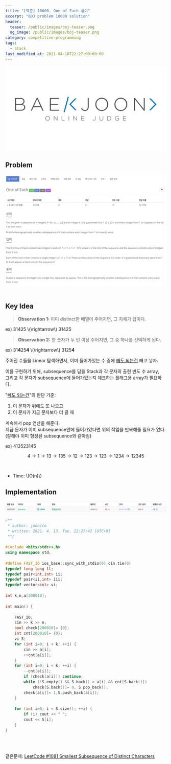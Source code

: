 ```yaml
---
title: "[백준] 18000. One of Each 풀이"
excerpt: "BOJ problem 18000 solution"
header:
  teaser: /public/images/boj-teaser.png
  og_image: /public/images/boj-teaser.png
category: competitive-programming
tags:
  - Stack
last_modified_at: 2021-04-18T22:27:00+09:00
---
```

<a href="https://www.acmicpc.net/">
  <img src="/public/images/boj-logo.png"/>
</a>

## Problem
<a href="https://www.acmicpc.net/problem/18000">
    <img src="/public/images/boj-18000.png"/>
</a>
<br/><br/>

## Key Idea  
> **Observation 1:** 이미 distinct한 배열이 주어지면, 그 자체가 답이다.  

ex) 31425 \\(\rightarrow\\) 31425  

> **Observation 2:** 한 숫자가 두 번 이상 주어지면, 그 중 하나를 선택하게 된다.  

ex)  31<b>4</b>25<b>4</b> \\(\rightarrow\\) 3125<b>4</b>

주어진 수들을 Linear 탐색하면서, 이미 들어가있는 수 중에 <u>빼도 되는건</u> 빼고 넣자.  

이를 구현하기 위해, subsequence를 담을 Stack과 각 문자의 출현 빈도 수 array,  
그리고 각 문자가 subsequence에 들어가있는지 체크하는 플래그용 array가 필요하다.  

"<u>빼도 되는건</u>"의 판단 기준:  
1. 이 문자가 뒤에도 또 나오고   
2. 이 문자가 지금 문자보다 더 클 때  

계속해서 pop 연산을 해준다.  
지금 문자가 이미 subsequence안에 들어가있다면 위의 작업을 반복해줄 필요가 없다. (잘해야 이미 형성된 subsequence와 같아짐)

ex) 413523145  

$$ 4 \rightarrow 1 \rightarrow 13 \rightarrow 135 \rightarrow 12 \rightarrow 123 \rightarrow 123 \rightarrow 1234 \rightarrow 12345 $$

<br/>

- Time: \\(O(n)\\)

## Implementation
<div>
    <img src="/public/images/boj-18000-result.png"/>
</div>

```cpp
/**
 * author: jooncco
 * written: 2021. 4. 13. Tue. 22:27:42 [UTC+9]
 **/

#include <bits/stdc++.h>
using namespace std;

#define FAST_IO ios_base::sync_with_stdio(0),cin.tie(0)
typedef long long ll;
typedef pair<int,int> ii;
typedef pair<ii,int> iii;
typedef vector<int> vi;

int k,n,a[200010];

int main() {

    FAST_IO;
    cin >> k >> n;
    bool check[200010]= {0};
    int cnt[200010]= {0};
    vi S;
    for (int i=0; i < k; ++i) {
        cin >> a[i];
        ++cnt[a[i]];
    }
    for (int i=0; i < k; ++i) {
        --cnt[a[i]];
        if (check[a[i]]) continue;
        while (!S.empty() && S.back() > a[i] && cnt[S.back()])
            check[S.back()]= 0, S.pop_back();
        check[a[i]]= 1,S.push_back(a[i]);
    }
    
    for (int i=0; i < S.size(); ++i) {
        if (i) cout << " ";
        cout << S[i];
    }
}

```
<br/><br/>

같은문제: [LeetCode #1081 Smallest Subsequence of Distinct Characters](https://leetcode.com/problems/smallest-subsequence-of-distinct-characters/)